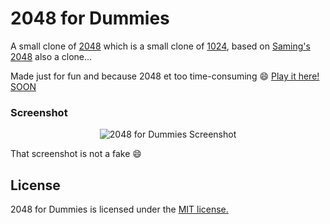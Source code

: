 # 2048 for Dummies
A small clone of [2048](gabrielecirulli/2048) which is a small clone of [1024](https://play.google.com/store/apps/details?id=com.veewo.a1024), based on [Saming's 2048](http://saming.fr/p/2048/) also a clone...

Made just for fun and because 2048 et too time-consuming :smile: [Play it here! SOON](http://www.ackwa.fr/2048-for-dummies)

### Screenshot

<p align="center">
  <img src="http://www.ackwa.fr/2048-for-dummies/meta/2048-for-dummies.png" alt="2048 for Dummies Screenshot"/>
</p>

That screenshot is not a fake :smile:

## License
2048 for Dummies is licensed under the [MIT license.](https://github.com/krismas/2048-for-dummies/blob/master/LICENSE.txt)
